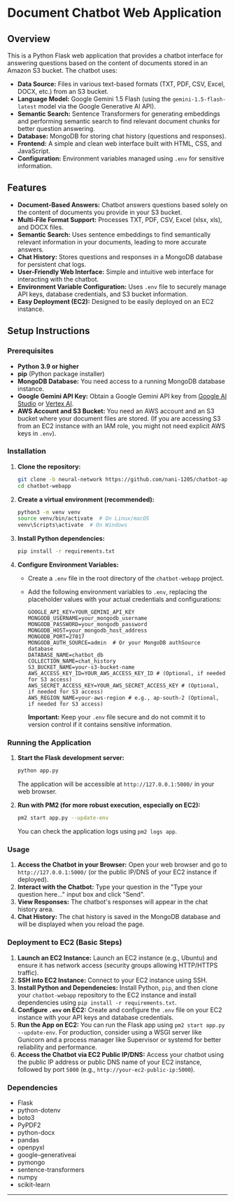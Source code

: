 # Document Chatbot Web Application

## Overview

This is a Python Flask web application that provides a chatbot interface for answering questions based on the content of documents stored in an Amazon S3 bucket. The chatbot uses:

*   **Data Source:**  Files in various text-based formats (TXT, PDF, CSV, Excel, DOCX, etc.) from an S3 bucket.
*   **Language Model:** Google Gemini 1.5 Flash (using the `gemini-1.5-flash-latest` model via the Google Generative AI API).
*   **Semantic Search:** Sentence Transformers for generating embeddings and performing semantic search to find relevant document chunks for better question answering.
*   **Database:** MongoDB for storing chat history (questions and responses).
*   **Frontend:** A simple and clean web interface built with HTML, CSS, and JavaScript.
*   **Configuration:** Environment variables managed using `.env` for sensitive information.

## Features

*   **Document-Based Answers:** Chatbot answers questions based solely on the content of documents you provide in your S3 bucket.
*   **Multi-File Format Support:**  Processes TXT, PDF, CSV, Excel (xlsx, xls), and DOCX files.
*   **Semantic Search:** Uses sentence embeddings to find semantically relevant information in your documents, leading to more accurate answers.
*   **Chat History:**  Stores questions and responses in a MongoDB database for persistent chat logs.
*   **User-Friendly Web Interface:** Simple and intuitive web interface for interacting with the chatbot.
*   **Environment Variable Configuration:**  Uses `.env` file to securely manage API keys, database credentials, and S3 bucket information.
*   **Easy Deployment (EC2):** Designed to be easily deployed on an EC2 instance.

## Setup Instructions

### Prerequisites

*   **Python 3.9 or higher**
*   **pip** (Python package installer)
*   **MongoDB Database:** You need access to a running MongoDB database instance.
*   **Google Gemini API Key:** Obtain a Google Gemini API key from [Google AI Studio](https://makersuite.google.com/app/apikey) or [Vertex AI](https://cloud.google.com/vertex-ai).
*   **AWS Account and S3 Bucket:** You need an AWS account and an S3 bucket where your document files are stored. (If you are accessing S3 from an EC2 instance with an IAM role, you might not need explicit AWS keys in `.env`).

### Installation

1.  **Clone the repository:**
    ```bash
    git clone -b neural-network https://github.com/nani-1205/chatbot-app.git  chatbot-webapp
    cd chatbot-webapp
    ```

2.  **Create a virtual environment (recommended):**
    ```bash
    python3 -m venv venv
    source venv/bin/activate  # On Linux/macOS
    venv\Scripts\activate  # On Windows
    ```

3.  **Install Python dependencies:**
    ```bash
    pip install -r requirements.txt
    ```

4.  **Configure Environment Variables:**
    *   Create a `.env` file in the root directory of the `chatbot-webapp` project.
    *   Add the following environment variables to `.env`, replacing the placeholder values with your actual credentials and configurations:

        ```env
        GOOGLE_API_KEY=YOUR_GEMINI_API_KEY
        MONGODB_USERNAME=your_mongodb_username
        MONGODB_PASSWORD=your_mongodb_password
        MONGODB_HOST=your_mongodb_host_address
        MONGODB_PORT=27017
        MONGODB_AUTH_SOURCE=admin  # Or your MongoDB authSource database
        DATABASE_NAME=chatbot_db
        COLLECTION_NAME=chat_history
        S3_BUCKET_NAME=your-s3-bucket-name
        AWS_ACCESS_KEY_ID=YOUR_AWS_ACCESS_KEY_ID # (Optional, if needed for S3 access)
        AWS_SECRET_ACCESS_KEY=YOUR_AWS_SECRET_ACCESS_KEY # (Optional, if needed for S3 access)
        AWS_REGION_NAME=your-aws-region # e.g., ap-south-2 (Optional, if needed for S3 access)
        ```
        **Important:**  Keep your `.env` file secure and do not commit it to version control if it contains sensitive information.

### Running the Application

1.  **Start the Flask development server:**
    ```bash
    python app.py
    ```
    The application will be accessible at `http://127.0.0.1:5000/` in your web browser.

2.  **Run with PM2 (for more robust execution, especially on EC2):**
    ```bash
    pm2 start app.py --update-env
    ```
    You can check the application logs using `pm2 logs app`.

### Usage

1.  **Access the Chatbot in your Browser:** Open your web browser and go to `http://127.0.0.1:5000/` (or the public IP/DNS of your EC2 instance if deployed).
2.  **Interact with the Chatbot:** Type your question in the "Type your question here..." input box and click "Send".
3.  **View Responses:** The chatbot's responses will appear in the chat history area.
4.  **Chat History:** The chat history is saved in the MongoDB database and will be displayed when you reload the page.

### Deployment to EC2 (Basic Steps)

1.  **Launch an EC2 Instance:** Launch an EC2 instance (e.g., Ubuntu) and ensure it has network access (security groups allowing HTTP/HTTPS traffic).
2.  **SSH into EC2 Instance:** Connect to your EC2 instance using SSH.
3.  **Install Python and Dependencies:** Install Python, `pip`, and then clone your `chatbot-webapp` repository to the EC2 instance and install dependencies using `pip install -r requirements.txt`.
4.  **Configure `.env` on EC2:** Create and configure the `.env` file on your EC2 instance with your API keys and database credentials.
5.  **Run the App on EC2:** You can run the Flask app using `pm2 start app.py --update-env`.  For production, consider using a WSGI server like Gunicorn and a process manager like Supervisor or systemd for better reliability and performance.
6.  **Access the Chatbot via EC2 Public IP/DNS:** Access your chatbot using the public IP address or public DNS name of your EC2 instance, followed by port `5000` (e.g., `http://your-ec2-public-ip:5000`).

### Dependencies

*   Flask
*   python-dotenv
*   boto3
*   PyPDF2
*   python-docx
*   pandas
*   openpyxl
*   google-generativeai
*   pymongo
*   sentence-transformers
*   numpy
*   scikit-learn

---

